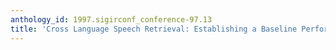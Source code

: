 ```yaml
---
anthology_id: 1997.sigirconf_conference-97.13
title: 'Cross Language Speech Retrieval: Establishing a Baseline Performance'
---
```


